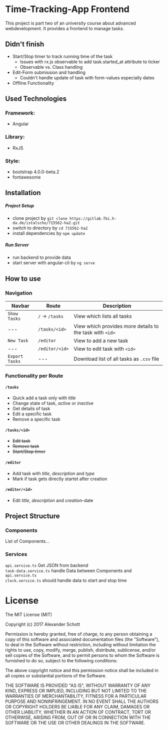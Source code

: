 # Time-Tracking-App Frontend
This project is part two of an university course about advanced webdevelopment. It provides a frontend to manage tasks.
## Didn't finish
* Start/Stop timer to track running time of the task
  * Issues with rx.js observable to add task.started_at attribute to ticker
  * Observable vs. Class handling
* Edit-Form submission and handling
  * Couldn't handle update of task with form-values especially dates
* Offline Functionality
## Used Technologies
### Framework:
- Angular
### Library:
- RxJS

### Style:
- bootstrap 4.0.0-beta.2
- fontawesome

## Installation
##### Project Setup
- clone project by `git clone https://gitlab.fbi.h-da.de/istalscho/715562-ha2.git`
- switch to directory by `cd 715562-ha2`
- install dependencies by `npm update`

##### Run Server
- run backend to provide data
- start server with angular-cli by `ng serve`

## How to use
### Navigation

Navbar | Route | Description
------ | ------| -----------
`Show Tasks` | `/` -> `/tasks` | View which lists all tasks
--- | `/tasks/<id>` | View which provides more details to the task with `<id>`
`New Task` | `/editor` | View to add a new task
--- | `/editor/<id>`| View to edit task with `<id>`
`Export Tasks` | --- | Download list of all tasks as `.csv` file

### Functionality per Route
#### `/tasks`
- Quick add a task only with _title_
- Change state of task, _active_ or _inactive_
- Get details of task
- Edit a specific task
- Remove a specific task

#### `/tasks/<id>`
- ~~Edit task~~
- ~~Remove task~~
- ~~Start/Stop timer~~

#### `/editor`
- Add task with _title_, _description_  and _type_
- Mark if task gets directly startet after creation

#### `/editor/<id>`
- Edit _title_, _description_ and _creation_-date

## Project Structure
### Components
 List of Components...
### Services
`api.service.ts` Get JSON from backend  
`task-data.service.ts` handle Data between Components and `api.service.ts`  
`clock.service.ts` should handle data to start and stop time
# License
The MIT License (MIT)

Copyright (c) 2017 Alexander Schott

Permission is hereby granted, free of charge, to any person obtaining a copy
of this software and associated documentation files (the "Software"), to deal
in the Software without restriction, including without limitation the rights
to use, copy, modify, merge, publish, distribute, sublicense, and/or sell
copies of the Software, and to permit persons to whom the Software is
furnished to do so, subject to the following conditions:

The above copyright notice and this permission notice shall be included in
all copies or substantial portions of the Software.

THE SOFTWARE IS PROVIDED "AS IS", WITHOUT WARRANTY OF ANY KIND, EXPRESS OR
IMPLIED, INCLUDING BUT NOT LIMITED TO THE WARRANTIES OF MERCHANTABILITY,
FITNESS FOR A PARTICULAR PURPOSE AND NONINFRINGEMENT. IN NO EVENT SHALL THE
AUTHORS OR COPYRIGHT HOLDERS BE LIABLE FOR ANY CLAIM, DAMAGES OR OTHER
LIABILITY, WHETHER IN AN ACTION OF CONTRACT, TORT OR OTHERWISE, ARISING FROM,
OUT OF OR IN CONNECTION WITH THE SOFTWARE OR THE USE OR OTHER DEALINGS IN
THE SOFTWARE.